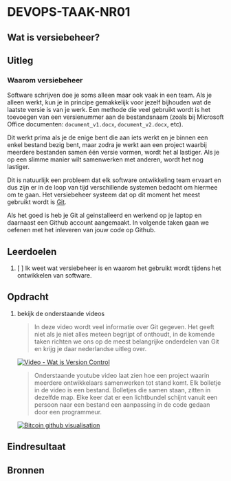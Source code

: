 # DEVOPS-TAAK-NR01

## Wat is versiebeheer?

## Uitleg

### Waarom versiebeheer

Software schrijven doe je soms alleen maar ook vaak in een team. Als je alleen werkt, kun je in principe gemakkelijk voor jezelf bijhouden wat de laatste versie is van je werk. Een methode die veel gebruikt wordt is het toevoegen van een versienummer aan de bestandsnaam (zoals bij Microsoft Office documenten: `document_v1.docx`, `document_v2.docx`, etc).

Dit werkt prima als je de enige bent die aan iets werkt en je binnen een enkel bestand bezig bent, maar zodra je werkt aan een project waarbij meerdere bestanden samen één versie vormen, wordt het al lastiger. Als je op een slimme manier wilt samenwerken met anderen, wordt het nog lastiger.

Dit is natuurlijk een probleem dat elk software ontwikkeling team ervaart en dus zijn er in de loop van tijd verschillende systemen bedacht om hiermee om te gaan. Het versiebeheer systeem dat op dit moment het meest gebruikt wordt is [Git](https://nl.wikipedia.org/wiki/Git_(software)).

Als het goed is heb je Git al geinstalleerd en werkend op je laptop en daarnaast een Github account aangemaakt. In volgende taken gaan we oefenen met het inleveren van jouw code op Github.

## Leerdoelen

1. [ ] Ik weet wat versiebeheer is en waarom het gebruikt wordt tijdens het ontwikkelen van software.

## Opdracht

1. bekijk de onderstaande videos
   
    > In deze video wordt veel informatie over Git gegeven. Het geeft niet als je niet alles meteen begrijpt of onthoudt, in de komende taken richten we ons op de meest belangrijke onderdelen van Git en krijg je daar nederlandse uitleg over.

    [![Video - Wat is Version Control](img/screenshot-youtube-what-is-git.jpg)](https://www.youtube.com/watch?v=9GKpbI1siow)

    > Onderstaande youtube video laat zien hoe een project waarin meerdere ontwikkelaars samenwerken tot stand komt. Elk bolletje in de video is een bestand. Bolletjes die samen staan, zitten in dezelfde map. Elke keer dat er een lichtbundel schijnt vanuit een persoon naar een bestand een aanpassing in de code gedaan door een programmeur.

    [![Bitcoin github visualisation](img/screenshot-youtube-bitcoin-vis.jpg)](https://www.youtube.com/watch?v=DjYbsq3FXfM)


## Eindresultaat

## Bronnen

